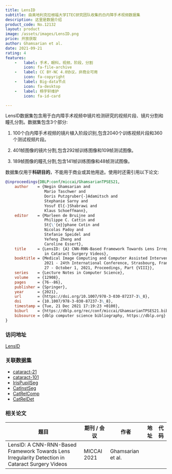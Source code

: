 ```yaml
---
title: LensID
subtitle: 由奥地利克拉根福大学ITEC研究团队收集的白内障手术视频数据集
description: 这里是数据介绍
product_code: No.12132
layout: product
image: /assets/images/LensID.png
price: 开放获取
author: Ghamsarian et al.
date: 2021-09-21
rating: 4
features:
    -   label: 手术，眼科，视频，阶段，分割
        icon: fa-file-archive
    -   label: CC BY-NC 4.0协议，非商业可用
        icon: fa-copyright
    -   label: Big-data节点
        icon: fa-desktop
    -   label: 杨宇轩维护
        icon: fa-id-card

---
```


LensID数据集包含用于白内障手术视频中镜片检测研究的视频片段、镜片分割和瞳孔分割。数据集包含3个部分:

1. 100个白内障手术视频的镜片植入阶段识别,包含2040个训练视频片段和360个测试视频片段。

2. 401帧图像的镜片分割,包含292帧训练图像和109帧测试图像。 

3. 189帧图像的瞳孔分割,包含141帧训练图像和48帧测试图像。


数据集仅用于**科研目的**，不能用于商业或其他用途。使用时还需引用以下论文:

```bibtex
@inproceedings{DBLP:conf/miccai/GhamsarianTPSES21,
    author    = {Negin Ghamsarian and
                 Mario Taschwer and
                 Doris Putzgruber{-}Adamitsch and
                 Stephanie Sarny and
                 Yosuf El{-}Shabrawi and
                 Klaus Schoeffmann},
    editor    = {Marleen de Bruijne and
                 Philippe C. Cattin and
                 St{\'{e}}phane Cotin and
                 Nicolas Padoy and
                 Stefanie Speidel and
                 Yefeng Zheng and
                 Caroline Essert},
    title     = {LensID: {A} CNN-RNN-Based Framework Towards Lens Irregularity Detection
                 in Cataract Surgery Videos},
    booktitle = {Medical Image Computing and Computer Assisted Intervention - {MICCAI}
                 2021 - 24th International Conference, Strasbourg, France, September
                 27 - October 1, 2021, Proceedings, Part {VIII}},
    series    = {Lecture Notes in Computer Science},
    volume    = {12908},
    pages     = {76--86},
    publisher = {Springer},
    year      = {2021},
    url       = {https://doi.org/10.1007/978-3-030-87237-3\_8},
    doi       = {10.1007/978-3-030-87237-3\_8},
    timestamp = {Tue, 21 Dec 2021 17:19:23 +0100},
    biburl    = {https://dblp.org/rec/conf/miccai/GhamsarianTPSES21.bib},
    bibsource = {dblp computer science bibliography, https://dblp.org}
}
```

### 访问地址

[LensID](http://ftp.itec.aau.at/datasets/ovid/LensID/index.html)

### 关联数据集

- [cataract-21](/products/cataract-21)
- [cataract-101](/products/cataract-101)
- [IrisPupilSeg](/products/IrisPupilSeg)
- [CatInstSeg](/products/CatInstSeg)
- [CatRelComp](/products/CatRelComp)
- [CatRelDet](/products/CatRelDet)

### 相关论文

| 题目   | 期刊 / 会议     | 作者  | 地址 | 代码                                                     |
|------|--------|-----|----|--------------------------------------------------------|
| LensID: A CNN-RNN-Based Framework Towards Lens Irregularity Detection in Cataract Surgery Videos | MICCAI 2021 | Ghamsarian et al. |  [<i class="fa-solid fa-file"/>](https://link.springer.com/chapter/10.1007/978-3-030-87237-3_8)  | [<i class="fa-brands fa-github"/>](https://link.springer.com/chapter/10.1007/978-3-030-87237-3_8) |
